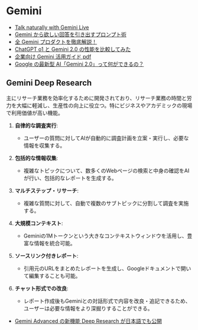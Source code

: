 # Gemini

- [Talk naturally with Gemini Live](https://support.google.com/gemini/answer/15274899)
- [Gemini から欲しい回答を引き出すプロンプト術](https://note.com/google_gemini/n/n60a9c426694e)
- [全 Gemini プロダクトを徹底解説！](https://blog.g-gen.co.jp/entry/gemini-product-explained)
- [ChatGPT o1 と Gemini 2.0 の性能を比較してみた](https://note.com/it_navi/n/nb14063a4f6e0)
- [企業向け Gemini 活用ガイド pdf](../images/pdf/GeminiforBusiness_Handbook202406_eBook.pdf)
- [Google の最新型 AI「Gemini 2.0」って何ができるの？](https://www.lifehacker.jp/article/2412-google-announced-efficient-new-gemini/)

## Gemini Deep Research

主にリサーチ業務を効率化するために開発されており、リサーチ業務の時間と労力を大幅に軽減し、生産性の向上に役立つ。特にビジネスやアカデミックの現場で利用価値が高い機能。

1. **自律的な調査実行**:
   - ユーザーの質問に対してAIが自動的に調査計画を立案・実行し、必要な情報を収集する。

2. **包括的な情報収集**:
   - 複雑なトピックについて、数多くのWebページの検索と中身の確認をAIが行い、包括的なレポートを生成する。

3. **マルチステップ・リサーチ**:
   - 複雑な質問に対して、自動で複数のサブトピックに分割して調査を実施する。

4. **大規模コンテキスト**:
   - Geminiの1Mトークンという大きなコンテキストウィンドウを活用し、豊富な情報を統合可能。

5. **ソースリンク付きレポート**:
   - 引用元のURLをまとめたレポートを生成し、Googleドキュメントで開いて編集することも可能。

6. **チャット形式での改良**:
   - レポート作成後もGeminiとの対話形式で内容を改良・追記できるため、ユーザーは必要な情報をより深掘りすることができる。

- [Gemini Advanced の新機能 Deep Research が日本語でも公開](https://blog.google/intl/ja-jp/company-news/technology/gemini-advanced-deep-research/)

